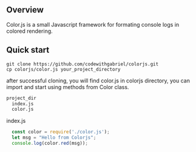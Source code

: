 Overview
---------
Color.js is a small Javascript framework for formating console logs in colored rendering.

Quick start
-----------

```shell 
git clone https://github.com/codewithgabriel/colorjs.git
cp colorjs/color.js your_project_directory
```

after successful cloning, you will find color.js in colorjs directory, you can import and start using methods from Color class.

```sh
project_dir
  index.js
  color.js
```

index.js
```javascript
  const color = require('./color.js');
  let msg = "Hello from Colorjs";
  console.log(color.red(msg));
 ```
